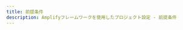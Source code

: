 ```yaml
---
title: 前提条件
description: Amplifyフレームワークを使用したプロジェクト設定 - 前提条件
---
```


<inline-fragment platform="ios" src="~/lib/project-setup/fragments/native_common/prereq/common_header.md"></inline-fragment> <inline-fragment platform="android" src="~/lib/project-setup/fragments/native_common/prereq/common_header.md"></inline-fragment> <inline-fragment platform="flutter" src="~/lib/project-setup/fragments/native_common/prereq/common_header.md"></inline-fragment>

<inline-fragment platform="ios" src="~/lib/project-setup/fragments/ios/prereq/prereq.md"></inline-fragment> <inline-fragment platform="android" src="~/lib/project-setup/fragments/android/prereq/prereq.md"></inline-fragment> <inline-fragment platform="flutter" src="~/lib/project-setup/fragments/flutter/prereq/prereq.md"></inline-fragment>

<inline-fragment platform="ios" src="~/lib/project-setup/fragments/native_common/prereq/common_body.md"></inline-fragment> <inline-fragment platform="android" src="~/lib/project-setup/fragments/native_common/prereq/common_body.md"></inline-fragment> <inline-fragment platform="flutter" src="~/lib/project-setup/fragments/native_common/prereq/common_body.md"></inline-fragment>
